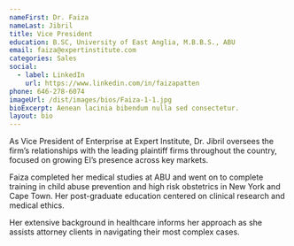```yaml
---
nameFirst: Dr. Faiza
nameLast: Jibril
title: Vice President
education: B.SC, University of East Anglia, M.B.B.S., ABU
email: faiza@expertinstitute.com
categories: Sales
social:
  - label: LinkedIn
    url: https://www.linkedin.com/in/faizapatten
phone: 646-278-6074
imageUrl: /dist/images/bios/Faiza-1-1.jpg
bioExcerpt: Aenean lacinia bibendum nulla sed consectetur.
layout: bio
---
```


<p>As Vice President of Enterprise at Expert Institute, Dr. Jibril oversees the firm’s relationships with the leading plaintiff firms throughout the country, focused on growing EI’s presence across key markets.</p>

<p>Faiza completed her medical studies at ABU and went on to complete training in child abuse prevention and high risk obstetrics in New York and Cape Town. Her post-graduate education centered on clinical research and medical ethics.</p>

<p>Her extensive background in healthcare informs her approach as she assists attorney clients in navigating their most complex cases.</p>